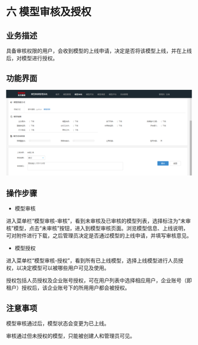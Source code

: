 # 六   模型审核及授权

## 业务描述

具备审核权限的用户，会收到模型的上线申请，决定是否将该模型上线，并在上线后，对模型进行授权。

## 功能界面

![](/assets/上线.png)

## 操作步骤

* 模型审核

进入菜单栏“模型审核-审核”，看到未审核及已审核的模型列表，选择标注为“未审核”模型，点击“未审核”按钮，进入到模型审核页面。浏览模型信息、上线说明，可对附件进行下载，之后管理员决定是否通过模型的上线申请，并填写审核意见。

* 模型授权

进入菜单栏“模型审核-授权”，看到所有已上线模型，选择上线模型进行人员授权，以决定模型可以被哪些用户可见及使用。

授权包括人员授权及企业账号授权，可在用户列表中选择相应用户，企业账号（即租户）授权后，该企业账号下的所用用户都会被授权。

## 注意事项

模型审核通过后，模型状态会变更为已上线。

审核通过但未授权的模型，只能被创建人和管理员可见。



